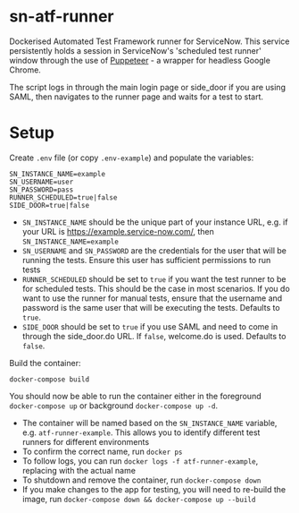 # sn-atf-runner
Dockerised Automated Test Framework runner for ServiceNow. This service persistently holds a session in ServiceNow's 'scheduled test runner' window through the use of [Puppeteer](https://github.com/GoogleChrome/puppeteer) - a wrapper for headless Google Chrome.

The script logs in through the main login page or side_door if you are using SAML, then navigates to the runner page and waits for a test to start.

# Setup

Create `.env` file (or copy `.env-example`) and populate the variables:

```
SN_INSTANCE_NAME=example
SN_USERNAME=user
SN_PASSWORD=pass
RUNNER_SCHEDULED=true|false
SIDE_DOOR=true|false
```
* `SN_INSTANCE_NAME` should be the unique part of your instance URL, e.g. if your URL is https://example.service-now.com/, then `SN_INSTANCE_NAME=example`
* `SN_USERNAME` and `SN_PASSWORD` are the credentials for the user that will be running the tests. Ensure this user has sufficient permissions to run tests
* `RUNNER_SCHEDULED` should be set to `true` if you want the test runner to be for scheduled tests. This should be the case in most scenarios. If you do want to use the runner for manual tests, ensure that the username and password is the same user that will be executing the tests. Defaults to `true`.
* `SIDE_DOOR` should be set to `true` if you use SAML and need to come in through the side_door.do URL. If `false`, welcome.do is used. Defaults to `false`.

Build the container:
```
docker-compose build
```

You should now be able to run the container either in the foreground `docker-compose up` or background `docker-compose up -d`.

* The container will be named based on the `SN_INSTANCE_NAME` variable, e.g. `atf-runner-example`. This allows you to identify different test runners for different environments
* To confirm the correct name, run `docker ps`
* To follow logs, you can run `docker logs -f atf-runner-example`, replacing with the actual name
* To shutdown and remove the container, run `docker-compose down`
* If you make changes to the app for testing, you will need to re-build the image, run `docker-compose down && docker-compose up --build`
